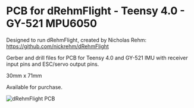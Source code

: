 # PCB for dRehmFlight - Teensy 4.0 - GY-521 MPU6050

Designed to run dRehmFlight, created by Nicholas Rehm: https://github.com/nickrehm/dRehmFlight

Gerber and drill files for PCB for Teensy 4.0 and GY-521 IMU with receiver input pins and ESC/servo output pins.

30mm x 71mm

Available for purchase.

![dRehmFlight PCB](https://github.com/joerenteria/dRehmFlight-PCB/blob/main/PCB.PNG)
